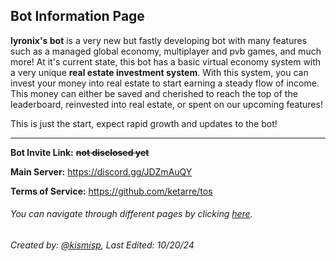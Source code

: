 ## Bot Information Page

**lyronix's bot** is a very new but fastly developing bot with many features such as a managed global economy, multiplayer and pvb games, and much more! At it's current state, this bot has a basic virtual economy system with a very unique **real estate investment system**. With this system, you can invest your money into real estate to start earning a steady flow of income. This money can either be saved and cherished to reach the top of the leaderboard, reinvested into real estate, or spent on our upcoming features! 

This is just the start, expect rapid growth and updates to the bot!

---

**Bot Invite Link:** ~~**not disclosed yet**~~

**Main Server:** https://discord.gg/JDZmAuQY

**Terms of Service:** https://github.com/ketarre/tos

###### You can navigate through different pages by clicking [here](https://github.com/ketarre/information/blob/main/pageNavigation.md).

###### Created by: [@kismisp](https://discordapp.com/users/1206865169846632450), Last Edited: 10/20/24
